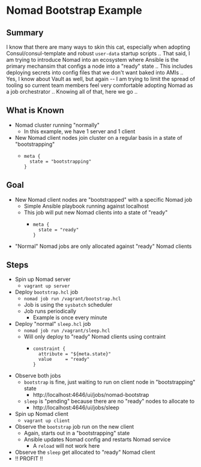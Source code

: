 # Nomad Bootstrap Example

## Summary
I know that there are many ways to skin this cat, especially when adopting Consul/consul-template and robust `user-data` startup scripts .. That said, I am trying to introduce Nomad into an ecosystem where Ansible is the primary mechansim that configs a node into a "ready" state .. This includes deploying secrets into config files that we don't want baked into AMIs .. Yes, I know about Vault as well, but again -- I am trying to limit the spread of tooling so current team members feel very comfortable adopting Nomad as a job orchestrator .. Knowing all of that, here we go ..

## What is Known
- Nomad cluster running "normally"
    - In this example, we have 1 server and 1 client
- New Nomad client nodes join cluster on a regular basis in a state of "bootstrapping"
    - ```hcl
      meta {
        state = "bootstrapping"
      }
      ```

## Goal
- New Nomad client nodes are "bootstrapped" with a specific Nomad job
    - Simple Ansible playbook running against localhost
    - This job will put new Nomad clients into a state of "ready"
        - ```hcl
          meta {
            state = "ready"
          }
          ```
- "Normal" Nomad jobs are only allocated against "ready" Nomad clients

## Steps
- Spin up Nomad server
    - `vagrant up server`
- Deploy `bootstrap.hcl` job
    - `nomad job run /vagrant/bootstrap.hcl`
    - Job is using the `sysbatch` scheduler
    - Job runs periodically
        - Example is once every minute
- Deploy "normal" `sleep.hcl` job
    - `nomad job run /vagrant/sleep.hcl`
    - Will only deploy to "ready" Nomad clients using contraint
        - ```hcl
          constraint {
            attribute = "${meta.state}"
            value     = "ready"
          }
          ```
- Observe both jobs
    - `bootstrap` is fine, just waiting to run on client node in "bootstrapping" state
        - http://localhost:4646/ui/jobs/nomad-bootstrap
    - `sleep` is "pending" because there are no "ready" nodes to allocate to
        - http://localhost:4646/ui/jobs/sleep
- Spin up Nomad client
    - `vagrant up client`
- Observe the `bootstrap` job run on the new client
    - Again, starts out in a "bootstrapping" state
    - Ansible updates Nomad config and restarts Nomad service
        - A `reload` will not work here
- Observe the `sleep` get allocated to "ready" Nomad client
- !! PROFIT !!
